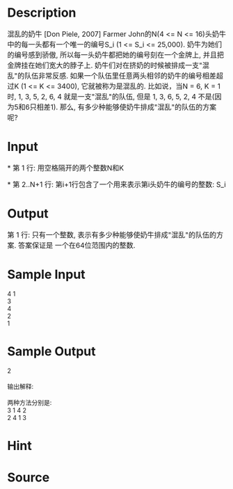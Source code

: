 
# Description

<div class="content"><p><span style="font-size: medium">混乱的奶牛 [Don Piele, 2007] Farmer John的N(4 &lt;= N &lt;= 16)头奶牛中的每一头都有一个唯一的编号S_i (1 &lt;= S_i &lt;= 25,000). 奶牛为她们的编号感到骄傲, 所以每一头奶牛都把她的编号刻在一个金牌上, 并且把金牌挂在她们宽大的脖子上. 奶牛们对在挤奶的时候被排成一支&#34;混乱&#34;的队伍非常反感. 如果一个队伍里任意两头相邻的奶牛的编号相差超过K (1 &lt;= K &lt;= 3400), 它就被称为是混乱的. 比如说，当N = 6, K = 1时, 1, 3, 5, 2, 6, 4 就是一支&#34;混乱&#34;的队伍, 但是 1, 3, 6, 5, 2, 4 不是(因为5和6只相差1). 那么, 有多少种能够使奶牛排成&#34;混乱&#34;的队伍的方案呢? </span></p></div>

# Input

<div class="content"><p><span style="font-size: medium">* 第 1 行: 用空格隔开的两个整数N和K </span></p>
<p><span style="font-size: medium">* 第 2..N+1 行: 第i+1行包含了一个用来表示第i头奶牛的编号的整数: S_i </span></p></div>

# Output

<div class="content"><p><span style="font-size: medium">第 1 行: 只有一个整数, 表示有多少种能够使奶牛排成&#34;混乱&#34;的队伍的方案. 答案保证是 一个在64位范围内的整数. </span></p></div>

# Sample Input

<div class="content"><span class="sampledata">4 1<br/>
3<br/>
4<br/>
2<br/>
1<br/>
</span></div>

# Sample Output

<div class="content"><span class="sampledata">2<br/>
<br/>
输出解释:<br/>
<br/>
两种方法分别是:<br/>
3 1 4 2<br/>
2 4 1 3<br/>
</span></div>

# Hint

<div class="content"><p></p></div>

# Source

<div class="content"><p><a href="problemset.php?search="></a></p></div>

